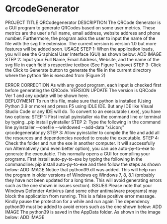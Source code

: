 # QrcodeGenerator

PROJECT TITLE 
QRCodegenerator
DESCRIPTION
The QRCode Generator is a GUI program to generate QRCodes based on some user metrics. These metrics are the user's full name, email address, website address and phone number. Furthermore, the program asks the user to input the name of the file with the svg file extension. The current version is version 1.0 but more features will be added soon.
USAGE
STEP 1: When the application loads, you will see the Graphical User Interface (GUI) as shown below:
ADD IMAGE
STEP 2: Input your Full Name, Email Address, Website, and the name of the svg file in each field's respective textbox (See Figure 1 above)
STEP 3: Click the Click to Generate button to generate the file in the current directory where the python file is executed from (Figure 2)

ERROR CORRECTION
As with any good program, each input is checked first before  generating the QRCode.
VERSION UPDATE
The version is QRCode Ver 1 and any update will be shown here.  
DEPLOYMENT
To run this file, make sure that python is installed (Using Python 3.9 or more) and press F5 using IDLE IDE. But any IDE like Visual Studio Code or any IDE will do.
To convert to an executable (.exe), you have two options: 
STEP 1: First install pyinstaller via the command line or terminal by typing...pip install pyinstaller
STEP 2: Type the following in the command line
pyinstaller --onefile --windowed --add-data "xi.icon;" qrcodegenerator.py
STEP 3: Allow pyinstaller to compile the file and add all the resources and dependencies needed to create the executable.
STEP 4: Check the folder and run the exe in another computer. It will successfully run
Alternatively (and even better option), you can use auto-py-to-exe to generate the executable. This normally opens a GUI for compiling your programs. First install auto-py-to-exe by typing the following in the commandline: pip install auto-py-to-exe and then follow the steps as shown below:
ADD IMAGE
Notice that python39.dll was added. This will help run the program in older versions of Windows eg Windows 7, 8, 8.1 (probably they have not been updated for a long time. This will avoid generating errors such as the one shown in issues section). 
ISSUES
Please note that your Windows Defender Antivirus (and some other antimalware programs) may block the application from running. This is a false positive error message. Kindly pause the protection for a while and run again
The dependency python39 must be added to avoid errors such as the one shown below:
ADD IMAGE
The python39 is saved in the AppData folder. As shown in the image below:
ADD IMAGE

